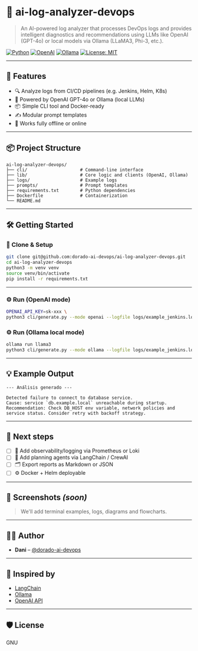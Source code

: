 # 🧠 ai-log-analyzer-devops

> An AI-powered log analyzer that processes DevOps logs and provides intelligent diagnostics and recommendations using LLMs like OpenAI (GPT-4o) or local models via Ollama (LLaMA3, Phi-3, etc.).

[![Python](https://img.shields.io/badge/Python-3.11-blue?logo=python&logoColor=white)](https://www.python.org/)
[![OpenAI](https://img.shields.io/badge/OpenAI-GPT--4o-5eaaa8?logo=openai&logoColor=white)](https://platform.openai.com/)
[![Ollama](https://img.shields.io/badge/Ollama-Local--LLM-darkgreen)](https://ollama.com/)
[![License: MIT](https://img.shields.io/badge/license-MIT-blue.svg)](LICENSE)

---

## 🚀 Features

- 🔍 Analyze logs from CI/CD pipelines (e.g. Jenkins, Helm, K8s)
- 🤖 Powered by OpenAI GPT-4o or Ollama (local LLMs)
- 📦 Simple CLI tool and Docker-ready
- ✍️ Modular prompt templates
- 📁 Works fully offline or online

---

## 📦 Project Structure

```
ai-log-analyzer-devops/
├── cli/                    # Command-line interface
├── lib/                    # Core logic and clients (OpenAI, Ollama)
├── logs/                   # Example logs
├── prompts/                # Prompt templates
├── requirements.txt        # Python dependencies
├── Dockerfile              # Containerization
└── README.md
```

---

## 🛠️ Getting Started

### 🔁 Clone & Setup

```bash
git clone git@github.com:dorado-ai-devops/ai-log-analyzer-devops.git
cd ai-log-analyzer-devops
python3 -m venv venv
source venv/bin/activate
pip install -r requirements.txt
```

---

### ⚙️ Run (OpenAI mode)

```bash
OPENAI_API_KEY=sk-xxx \
python3 cli/generate.py --mode openai --logfile logs/example_jenkins.log
```

### ⚙️ Run (Ollama local mode)

```bash
ollama run llama3
python3 cli/generate.py --mode ollama --logfile logs/example_jenkins.log
```

---

## 💡 Example Output

```
--- Análisis generado ---

Detected failure to connect to database service.
Cause: service `db.example.local` unreachable during startup.
Recommendation: Check DB_HOST env variable, network policies and service status. Consider retry with backoff strategy.
```

---

## 🔮 Next steps

- [ ] 🧩 Add observability/logging via Prometheus or Loki
- [ ] 🧠 Add planning agents via LangChain / CrewAI
- [ ] 🗂️ Export reports as Markdown or JSON
- [ ] ⚙️ Docker + Helm deployable

---

## 📸 Screenshots *(soon)*

> We'll add terminal examples, logs, diagrams and flowcharts.

---

## 👨‍💻 Author

- **Dani** – [@dorado-ai-devops](https://github.com/dorado-ai-devops)

---

## 🧠 Inspired by

- [LangChain](https://github.com/langchain-ai/langchain)
- [Ollama](https://ollama.com)
- [OpenAI API](https://platform.openai.com/docs)

---

## 🛡 License
GNU
